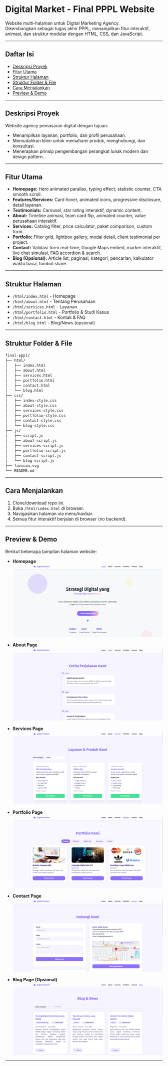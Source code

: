 # Digital Market - Final PPPL Website

Website multi-halaman untuk Digital Marketing Agency.  
Dikembangkan sebagai tugas akhir PPPL, menampilkan fitur interaktif, animasi, dan struktur modular dengan HTML, CSS, dan JavaScript.

---

## Daftar Isi

- [Deskripsi Proyek](#deskripsi-proyek)
- [Fitur Utama](#fitur-utama)
- [Struktur Halaman](#struktur-halaman)
- [Struktur Folder & File](#struktur-folder--file)
- [Cara Menjalankan](#cara-menjalankan)
- [Preview & Demo](#preview--demo)

---

## Deskripsi Proyek

Website agency pemasaran digital dengan tujuan:

- Menampilkan layanan, portfolio, dan profil perusahaan.
- Memudahkan klien untuk memahami produk, menghubungi, dan konsultasi.
- Menerapkan prinsip pengembangan perangkat lunak modern dan design pattern.

---

## Fitur Utama

- **Homepage:** Hero animated parallax, typing effect, statistic counter, CTA smooth scroll.
- **Features/Services:** Card hover, animated icons, progressive disclosure, detail layanan.
- **Testimonials:** Carousel, star rating interaktif, dynamic content.
- **About:** Timeline animasi, team card flip, animated counter, value perusahaan interaktif.
- **Services:** Catalog filter, price calculator, paket comparison, custom form.
- **Portfolio:** Filter grid, lightbox gallery, modal detail, client testimonial per project.
- **Contact:** Validasi form real-time, Google Maps embed, marker interaktif, live chat simulasi, FAQ accordion & search.
- **Blog (Opsional):** Article list, paginasi, kategori, pencarian, kalkulator waktu baca, tombol share.

---

## Struktur Halaman

- `/html/index.html` - Homepage
- `/html/about.html` - Tentang Perusahaan
- `/html/services.html` - Layanan
- `/html/portfolio.html` - Portfolio & Studi Kasus
- `/html/contact.html` - Kontak & FAQ
- `/html/blog.html` - Blog/News (opsional)

---

## Struktur Folder & File

```
final-pppl/
├── html/
│   ├── index.html
│   ├── about.html
│   ├── services.html
│   ├── portfolio.html
│   ├── contact.html
│   └── blog.html
├── css/
│   ├── index-style.css
│   ├── about-style.css
│   ├── services-style.css
│   ├── portfolio-style.css
│   ├── contact-style.css
│   └── blog-style.css
├── js/
│   ├── script.js
│   ├── about-script.js
│   ├── services-script.js
│   ├── portfolio-script.js
│   ├── contact-script.js
│   └── blog-script.js
├── favicon.svg
└── README.md
```

---

## Cara Menjalankan

1. Clone/download repo ini.
2. Buka `/html/index.html` di browser.
3. Navigasikan halaman via menu/navbar.
4. Semua fitur interaktif berjalan di browser (no backend).

---

## Preview & Demo

Berikut beberapa tampilan halaman website:

- **Homepage**
  ![Preview Homepage](preview/home.png)

- **About Page**
  ![Preview About](preview/about.png)

- **Services Page**
  ![Preview Services](preview/services.png)

- **Portfolio Page**
  ![Preview Portfolio](preview/portfolio.png)

- **Contact Page**
  ![Preview Contact](preview/contact.png)

- **Blog Page (Opsional)**
  ![Preview Blog](preview/blog.png)

---
